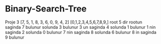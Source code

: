 # Binary-Search-Tree
Proje 3
[7, 5, 1, 8, 3, 6, 0, 9, 4, 2]
[0,1,2,3,4,5,6,7,8,9,]
root 5 dir
rootun saginda 7 bulunur solunda 3 bulunur
3 un saginda 4 solunda 1 bulunur 
1 nin saginda 2 solunda 0 bulunur
7 nin saginda 8 solunda 6 bulunur
8 in saginda 9 bulunur 
